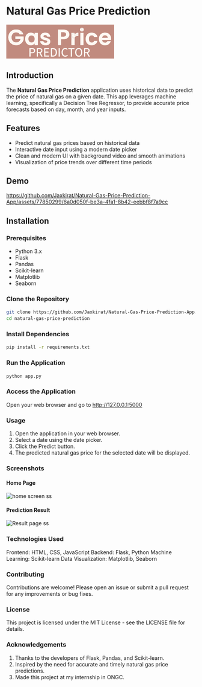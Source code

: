 # Natural Gas Price Prediction

![Natural Gas Logo](static/gas-logo.png)

## Introduction

The **Natural Gas Price Prediction** application uses historical data to predict the price of natural gas on a given date. This app leverages machine learning, specifically a Decision Tree Regressor, to provide accurate price forecasts based on day, month, and year inputs.

## Features

- Predict natural gas prices based on historical data
- Interactive date input using a modern date picker
- Clean and modern UI with background video and smooth animations
- Visualization of price trends over different time periods

## Demo

https://github.com/Jaxkirat/Natural-Gas-Price-Prediction-App/assets/77850299/6a0d050f-be3a-4fa1-8b42-eebbf8f7a9cc

## Installation

### Prerequisites

- Python 3.x
- Flask
- Pandas
- Scikit-learn
- Matplotlib
- Seaborn


### Clone the Repository

```bash
git clone https://github.com/Jaxkirat/Natural-Gas-Price-Prediction-App.git
cd natural-gas-price-prediction
```

### Install Dependencies
```bash
pip install -r requirements.txt
```
### Run the Application 
```bash
python app.py
```
### Access the Application
Open your web browser and go to http://127.0.0.1:5000

### Usage
1. Open the application in your web browser.
2. Select a date using the date picker.
3. Click the Predict button.
4. The predicted natural gas price for the selected date will be displayed.

### Screenshots
#### Home Page

![home screen ss](https://github.com/Jaxkirat/Natural-Gas-Price-Prediction-App/assets/77850299/277e75b7-ef28-4a48-af5d-9935e1a77c62)

#### Prediction Result

![Result page ss](https://github.com/Jaxkirat/Natural-Gas-Price-Prediction-App/assets/77850299/e734bc1c-f6f1-40ab-8cac-1dff8d7de5b6)

### Technologies Used
Frontend: HTML, CSS, JavaScript
Backend: Flask, Python
Machine Learning: Scikit-learn
Data Visualization: Matplotlib, Seaborn

### Contributing
Contributions are welcome! Please open an issue or submit a pull request for any improvements or bug fixes.

### License
This project is licensed under the MIT License - see the LICENSE file for details.

### Acknowledgements
1. Thanks to the developers of Flask, Pandas, and Scikit-learn.
2. Inspired by the need for accurate and timely natural gas price predictions.
3. Made this project at my internship in ONGC.

